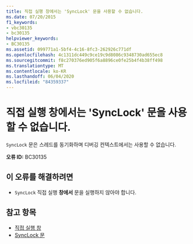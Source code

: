 ```yaml
---
title: 직접 실행 창에서는 'SyncLock' 문을 사용할 수 없습니다.
ms.date: 07/20/2015
f1_keywords:
- vbc30135
- bc30135
helpviewer_keywords:
- BC30135
ms.assetid: 099771a1-5bf4-4c16-8fc3-262926c771df
ms.openlocfilehash: 4c1311dc449c9ce19c9d8086c9348730ad655ec8
ms.sourcegitcommit: f8c270376ed905f6a8896ce0fe25b4f4b38ff498
ms.translationtype: MT
ms.contentlocale: ko-KR
ms.lasthandoff: 06/04/2020
ms.locfileid: "84359337"
---
```

# <a name="synclock-statements-are-not-valid-in-the-immediate-window"></a>직접 실행 창에서는 'SyncLock' 문을 사용할 수 없습니다.
`SyncLock` 문은 스레드를 동기화하며 디버깅 컨텍스트에서는 사용할 수 없습니다.  
  
 **오류 ID:** BC30135  
  
## <a name="to-correct-this-error"></a>이 오류를 해결하려면  
  
- `SyncLock` 직접 실행 **창에서** 문을 실행하지 않아야 합니다.  
  
## <a name="see-also"></a>참고 항목

- [직접 실행 창](/visualstudio/ide/reference/immediate-window)
- [SyncLock 문](../language-reference/statements/synclock-statement.md)
